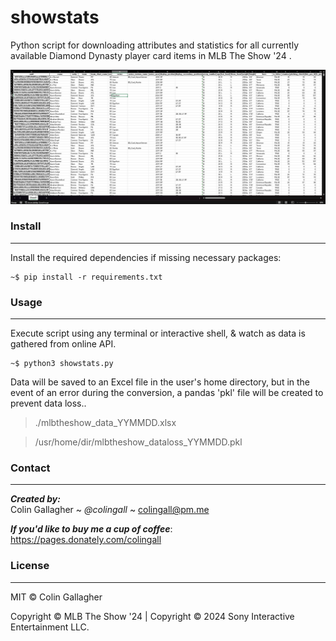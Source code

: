 # showstats
Python script for downloading attributes and statistics for all currently available Diamond Dynasty player card items in MLB The Show '24 . 

![.img/example](.img/example.png)

### Install
___
Install the required dependencies if missing necessary packages:
```
~$ pip install -r requirements.txt
```


### Usage
___
Execute script using any terminal or interactive shell, & watch as data is gathered from online API.
```
~$ python3 showstats.py
```
Data will be saved to an Excel file in the user's home directory, but in the event of an error during the conversion, a pandas 'pkl' file will be created to prevent data loss..

> ./mlbtheshow_data_YYMMDD.xlsx

> /usr/home/dir/mlbtheshow_dataloss_YYMMDD.pkl 


### Contact
___

*__Created by:__*   
Colin Gallagher ~ *@colingall* ~ colingall@pm.me   
   
   
*__If you'd like to buy me a cup of coffee__*:   
https://pages.donately.com/colingall    

### License
___

MIT © Colin Gallagher

Copyright © MLB The Show '24 | Copyright © 2024 Sony Interactive Entertainment LLC.
